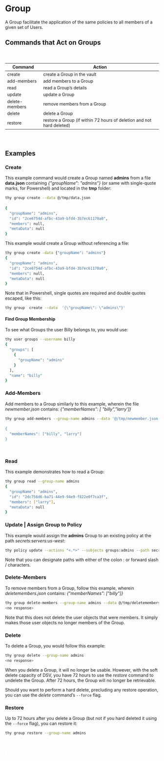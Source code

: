 ﻿[title]: # (Group)
[tags]: # (DevOps Secrets Vault,DSV,)
[priority]: # (4400)

# Group

A Group facilitate the application of the same policies to all members of a given set of Users.

## Commands that Act on Groups
 
![](./images/spacer.png)

| Command        | Action                         |
| -------------- | ------------------------------ |
| create         | create a Group in the vault    |
| add-members    | add members to a Group         |
| read           | read a Group’s details         |
| update         | update a Group                 |
| delete-members | remove members from a Group    |
| delete         | delete a Group                 |
| restore        | restore a Group (if within 72 hours of deletion and not hard deleted) |

![](./images/spacer.png)

## Examples

### Create

This example command would create a Group named **admins** from a file **data.json** containing *{"groupName": "admins"}* (or same with single-quote marks, for Powershell) and located in the **tmp** folder:

```BASH
thy group create --data @/tmp/data.json

{
  "groupName": "admins",
  "id": "2ce6754d-afbc-43a9-bfd4-3b7ec61170a0",
  "members": null,
  "metaData": null
}
```

This example would create a Group without referencing a file:

```BASH
thy group create -data {"groupName": "admins"} 
{
  "groupName": "admins",
  "id": "2ce6754d-afbc-43a9-bfd4-3b7ec61170a0",
  "members": null,
  "metaData": null
}
```

Note that in Powershell, single quotes are required and double quotes escaped, like this:

```BASH
thy group  create --data  '{\"groupName\": \"admins\"}'
```

#### Find Group Membership

To see what Groups the user Billy belongs to, you would use:

```BASH
thy user groups --username billy
{
  "groups": [
    {
      "groupName": "admins"
    }
  ],
  "name": "billy"
}
```

### Add-Members

Add members to a Group similarly to this example, wherein the file *newmember.json* contains: *{"memberNames": [ "billy",”larry’]}*

```BASH
thy group add-members --group-name admins --data '@/tmp/newmember.json

{
  "memberNames": ["billy", "larry"]
}
```
 
### Read

This example demonstrates how to read a Group:

```BASH
thy group read --group-name admins
{
  "groupName": "admins",
  "id": "2dc756d6-ba71-44e9-94e9-f822e0f7ca3f",
  "members": ["larry"],
  "metaData": null
}
```

### Update | Assign Group to Policy

This example would assign the **admins** Group to an existing policy at the path *secrets:servers:us-west*:

```BASH
thy policy update --actions "<.*>" --subjects groups:admins --path secrets/servers/us-west
```

Note that you can designate paths with either of the colon : or forward slash / characters.

### Delete-Members

To remove members from a Group, follow this example, wherein *deletemembers.json* contains: *{"memberNames": ["billy"]}*

```BASH
thy group delete-members --group-name admins --data @/tmp/deletemembers.json
<no response>
```

Note that this does not delete the user objects that were members. It simply makes those user objects no longer members of the Group.

### Delete

To delete a Group, you would follow this example:

```BASH
thy group delete --group-name admins
<no response>
```

When you delete a Group, it will no longer be usable. However, with the soft delete capacity of DSV, you have 72 hours to use the *restore* command to undelete the Group. After 72 hours, the Group will no longer be retrievable.

Should you want to perform a hard delete, precluding any restore operation, you can use the *delete* command’s `--force` flag.

### Restore

Up to 72 hours after you delete a Group (but not if you hard deleted it using the `--force` flag), you can restore it:

```bash
thy group restore --group-name admins
```

![](./images/spacer.png)

![](./images/spacer.png)



